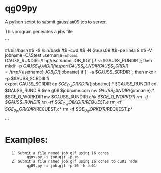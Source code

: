 # qg09py

A python script to submit gaussian09 job to server.

This program generates a pbs file


'''

#!/bin/bash
#$ -S /bin/bash
#$ -cwd
#$ -N Gauss09
#$ -pe  linda 8
#$ -V
jobname=CAStest
username=`whoami`
GAUSS_RUNDIR=/tmp/${username}.$JOB_ID 
if [ ! -a $GAUSS_RUNDIR ]; then
mkdir -p $GAUSS_RUNDIR 
fi
export GAUSS_RUNDIR
GAUSS_SCRDIR=/tmp/${username}.$JOB_ID/${jobname} 
if [ ! -a $GAUSS_SCRDIR ]; then 
   mkdir -p $GAUSS_SCRDIR 
   fi  
export GAUSS_SCRDIR
cp $SGE_O_WORKDIR/${jobname}.* $GAUSS_RUNDIR
cd $GAUSS_RUNDIR
time g09 $jobname.com
mv $GAUSS_RUNDIR/${jobname}.* $SGE_O_WORKDIR
mv $GAUSS_RUNDIR/*.chk $SGE_O_WORKDIR
rm -rf $GAUSS_RUNDIR
rm -rf $SGE_O_WORKDIR/$REQUEST.e*
rm -rf $SGE_O_WORKDIR/$REQUEST.o*
rm -rf $SGE_O_WORKDIR/$REQUEST.p*


'''
       
       
# Examples:
       1) Submit a file named job.gjf using 16 cores
              qg09.py -i job.gjf -p 16
       2) Submit a file named job.gjf using 16 cores to cu01 node
              qg09.py -i job.gjf -p 16 -h cu01
